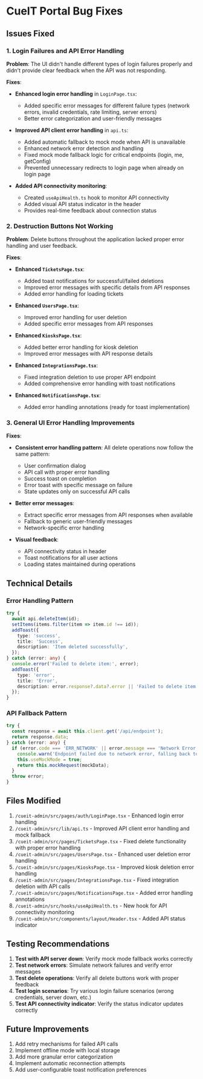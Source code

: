 # CueIT Portal Bug Fixes

## Issues Fixed

### 1. Login Failures and API Error Handling

**Problem**: The UI didn't handle different types of login failures properly and didn't provide clear feedback when the API was not responding.

**Fixes**:
- **Enhanced login error handling** in `LoginPage.tsx`:
  - Added specific error messages for different failure types (network errors, invalid credentials, rate limiting, server errors)
  - Better error categorization and user-friendly messages
  
- **Improved API client error handling** in `api.ts`:
  - Added automatic fallback to mock mode when API is unavailable
  - Enhanced network error detection and handling
  - Fixed mock mode fallback logic for critical endpoints (login, me, getConfig)
  - Prevented unnecessary redirects to login page when already on login page

- **Added API connectivity monitoring**:
  - Created `useApiHealth.ts` hook to monitor API connectivity
  - Added visual API status indicator in the header
  - Provides real-time feedback about connection status

### 2. Destruction Buttons Not Working

**Problem**: Delete buttons throughout the application lacked proper error handling and user feedback.

**Fixes**:
- **Enhanced `TicketsPage.tsx`**:
  - Added toast notifications for successful/failed deletions
  - Improved error messages with specific details from API responses
  - Added error handling for loading tickets

- **Enhanced `UsersPage.tsx`**:
  - Improved error handling for user deletion
  - Added specific error messages from API responses

- **Enhanced `KiosksPage.tsx`**:
  - Added better error handling for kiosk deletion
  - Improved error messages with API response details

- **Enhanced `IntegrationsPage.tsx`**:
  - Fixed integration deletion to use proper API endpoint
  - Added comprehensive error handling with toast notifications

- **Enhanced `NotificationsPage.tsx`**:
  - Added error handling annotations (ready for toast implementation)

### 3. General UI Error Handling Improvements

**Fixes**:
- **Consistent error handling pattern**: All delete operations now follow the same pattern:
  - User confirmation dialog
  - API call with proper error handling
  - Success toast on completion
  - Error toast with specific message on failure
  - State updates only on successful API calls

- **Better error messages**: 
  - Extract specific error messages from API responses when available
  - Fallback to generic user-friendly messages
  - Network-specific error handling

- **Visual feedback**:
  - API connectivity status in header
  - Toast notifications for all user actions
  - Loading states maintained during operations

## Technical Details

### Error Handling Pattern
```typescript
try {
  await api.deleteItem(id);
  setItems(items.filter(item => item.id !== id));
  addToast({
    type: 'success',
    title: 'Success',
    description: 'Item deleted successfully',
  });
} catch (error: any) {
  console.error('Failed to delete item:', error);
  addToast({
    type: 'error',
    title: 'Error',
    description: error.response?.data?.error || 'Failed to delete item. Please try again.',
  });
}
```

### API Fallback Pattern
```typescript
try {
  const response = await this.client.get('/api/endpoint');
  return response.data;
} catch (error: any) {
  if (error.code === 'ERR_NETWORK' || error.message === 'Network Error') {
    console.warn('Endpoint failed due to network error, falling back to mock mode');
    this.useMockMode = true;
    return this.mockRequest(mockData);
  }
  throw error;
}
```

## Files Modified

1. `/cueit-admin/src/pages/auth/LoginPage.tsx` - Enhanced login error handling
2. `/cueit-admin/src/lib/api.ts` - Improved API client error handling and mock fallback
3. `/cueit-admin/src/pages/TicketsPage.tsx` - Fixed delete functionality with proper error handling
4. `/cueit-admin/src/pages/UsersPage.tsx` - Enhanced user deletion error handling
5. `/cueit-admin/src/pages/KiosksPage.tsx` - Improved kiosk deletion error handling
6. `/cueit-admin/src/pages/IntegrationsPage.tsx` - Fixed integration deletion with API calls
7. `/cueit-admin/src/pages/NotificationsPage.tsx` - Added error handling annotations
8. `/cueit-admin/src/hooks/useApiHealth.ts` - New hook for API connectivity monitoring
9. `/cueit-admin/src/components/layout/Header.tsx` - Added API status indicator

## Testing Recommendations

1. **Test with API server down**: Verify mock mode fallback works correctly
2. **Test network errors**: Simulate network failures and verify error messages
3. **Test delete operations**: Verify all delete buttons work with proper feedback
4. **Test login scenarios**: Try various login failure scenarios (wrong credentials, server down, etc.)
5. **Test API connectivity indicator**: Verify the status indicator updates correctly

## Future Improvements

1. Add retry mechanisms for failed API calls
2. Implement offline mode with local storage
3. Add more granular error categorization
4. Implement automatic reconnection attempts
5. Add user-configurable toast notification preferences
